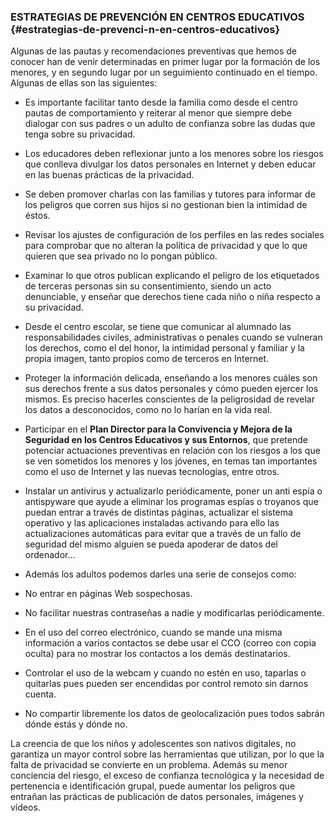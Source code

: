 ### **ESTRATEGIAS DE PREVENCIÓN EN CENTROS EDUCATIVOS** {#estrategias-de-prevenci-n-en-centros-educativos}

Algunas de las pautas y recomendaciones preventivas que hemos de conocer han de venir determinadas en primer lugar por la formación de los menores, y en segundo lugar por un seguimiento continuado en el tiempo. Algunas de ellas son las siguientes:

*   Es importante facilitar tanto desde la familia como desde el centro pautas de comportamiento y reiterar al menor que siempre debe dialogar con sus padres o un adulto de confianza sobre las dudas que tenga sobre su privacidad.

*   Los educadores deben reflexionar junto a los menores sobre los riesgos que conlleva divulgar los datos personales en Internet y deben educar en las buenas prácticas de la privacidad.

*   Se deben promover charlas con las familias y tutores para informar de los peligros que corren sus hijos si no gestionan bien la intimidad de éstos.

*   Revisar los ajustes de configuración de los perfiles en las redes sociales para comprobar que no alteran la política de privacidad y que lo que quieren que sea privado no lo pongan público.

*   Examinar lo que otros publican explicando el peligro de los etiquetados de terceras personas sin su consentimiento, siendo un acto denunciable, y enseñar que derechos tiene cada niño o niña respecto a su privacidad.

*   Desde el centro escolar, se tiene que comunicar al alumnado las responsabilidades civiles, administrativas o penales cuando se vulneran los derechos, como el del honor, la intimidad personal y familiar y la propia imagen, tanto propios como de terceros en Internet.

*   Proteger la información delicada, enseñando a los menores cuáles son sus derechos frente a sus datos personales y cómo pueden ejercer los mismos. Es preciso hacerles conscientes de la peligrosidad de revelar los datos a desconocidos, como no lo harían en la vida real.

*   Participar en el **Plan Director para la Convivencia y Mejora de la Seguridad en los Centros Educativos y sus Entornos**, que pretende potenciar actuaciones preventivas en relación con los riesgos a los que se ven sometidos los menores y los jóvenes, en temas tan importantes como el uso de Internet y las nuevas tecnologías, entre otros.

*   Instalar un antivirus y actualizarlo periódicamente, poner un anti espía o antispyware que ayude a eliminar los programas espías o troyanos que puedan entrar a través de distintas páginas, actualizar el sistema operativo y las aplicaciones instaladas activando para ello las actualizaciones automáticas para evitar que a través de un fallo de seguridad del mismo alguien se pueda apoderar de datos del ordenador...

*   Además los adultos podemos darles una serie de consejos como:

*   No entrar en páginas Web sospechosas.

*   No facilitar nuestras contraseñas a nadie y modificarlas periódicamente.

*   En el uso del correo electrónico, cuando se mande una misma información a varios contactos se debe usar el CCO (correo con copia oculta) para no mostrar los contactos a los demás destinatarios.

*   Controlar el uso de la webcam y cuando no estén en uso, taparlas o quitarlas pues pueden ser encendidas por control remoto sin darnos cuenta.

*   No compartir libremente los datos de geolocalización pues todos sabrán dónde estás y dónde no.

La creencia de que los niños y adolescentes son nativos digitales, no garantiza un mayor control sobre las herramientas que utilizan, por lo que la falta de privacidad se convierte en un problema. Además su menor conciencia del riesgo, el exceso de confianza tecnológica y la necesidad de pertenencia e identificación grupal, puede aumentar los peligros que entrañan las prácticas de publicación de datos personales, imágenes y vídeos.